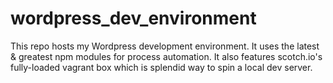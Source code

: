 # wordpress_dev_environment
This repo hosts my Wordpress development environment. It uses the latest &amp; greatest npm modules for process automation. It also features scotch.io's fully-loaded vagrant box which is splendid way to spin a local dev server.
